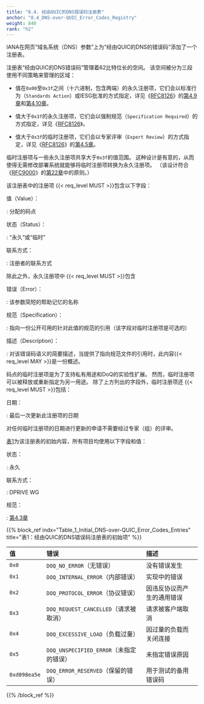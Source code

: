 ```yaml
---
title: "8.4. 经由QUIC的DNS错误码注册表"
anchor: "8.4_DNS-over-QUIC_Error_Codes_Registry"
weight: 840
rank: "h2"
---
```


IANA在网页“域名系统（DNS）参数”上为“经由QUIC的DNS的错误码”添加了一个注册表。

注册表“经由QUIC的DNS错误码”管理着62比特位长的空间。
该空间被分为三段使用不同策略来管理的区域：

* 值在`0x00`至`0x3f`之间（十六进制，包含两端）的永久注册项，它们会以标准行为（`Standards Action`）或IESG批准的方式指定，详见《[RFC8126]()》的[第4.9章]()和[第4.10章]()。

* 值大于`0x3f`的永久注册项，它们会以强制规范（`Specification Required`）的方式指定，详见《[RFC8126]()》。

* 值大于`0x3f`的临时注册项，它们会以专家评审（`Expert Review`）的方式指定，详见《[RFC8126]()》的[第4.5章]()。

临时注册项与一些永久注册项共享大于`0x3f`的值范围。
这种设计是有意的，从而使得无需修改部署系统就能够将临时注册项转换为永久注册项。
（该设计符合《[RFC9000]()》的[第22章]()中的原则。）

该注册表中的注册项 {{< req_level MUST >}}包含以下字段：

值（Value）：

:   分配的码点

状态（Status）：

:   “永久”或“临时”

联系方式：

:   注册者的联系方式

除此之外，永久注册项中 {{< req_level MUST >}}包含

错误（Error）：

:   该参数简短的帮助记忆的名称

规范（Specification）：

:   指向一份公开可用的针对此值的规范的引用（该字段对临时注册项是可选的）

描述（Description）：

:   对该错误码语义的简要描述，当提供了指向规范文件的引用时，此内容{{< req_level MAY >}}是一份概述。

码点的临时注册项是为了支持私有用途和DoQ的实验性扩展。
然而，临时注册项可以被释放或重新指定为另一用途。
除了上方列出的字段外，临时注册项还 {{< req_level MUST >}}包括：

日期：

:   最后一次更新此注册项的日期

对任何临时注册项的日期进行更新的申请不需要经过专家（组）的评审。

[表1]()为该注册表的初始内容，所有项目均使用以下字段和值：

状态：

:   永久

联系方式：

:   DPRIVE WG

规范：

:   [第4.3章]()

{{% block_ref
indx="Table_1_Initial_DNS-over-QUIC_Error_Codes_Entries"
title="表1：经由QUIC的DNS错误码注册表的初始项" %}}

| 值            | 错误                              | 描述            |
|:-------------|:--------------------------------|:--------------|
| `0x0`        | `DOQ_NO_ERROR`（无错误）             | 没有错误发生        |
| `0x1`        | `DOQ_INTERNAL_ERROR`（内部错误）      | 实现中的错误        |
| `0x2`        | `DOQ_PROTOCOL_ERROR`（协议错误）      | 因违反协议而产生的通用错误 |
| `0x3`        | `DOQ_REQUEST_CANCELLED`（请求被取消）  | 请求被客户端取消      |
| `0x4`        | `DOQ_EXCESSIVE_LOAD`（负载过量）      | 因过量的负载而关闭连接   |
| `0x5`        | `DOQ_UNSPECIFIED_ERROR`（未指定的错误） | 未指定错误原因       |
| `0xd098ea5e` | `DOQ_ERROR_RESERVED`（保留的错误）     | 用于测试的备用错误码    |

{{% /block_ref %}}

